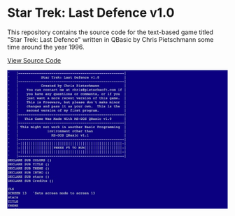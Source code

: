 # Star Trek: Last Defence v1.0

This repository contains the source code for the text-based game titled "Star Trek: Last Defence" written in QBasic by Chris Pietschmann some time around the year 1996.

[View Source Code](STLD10.BAS)

![Screenshot of the Start Trek: Last Defence source code.](StarTreklastDefence10SourceCode.jpg "Screenshot of the Start Trek: Last Defence source code.")